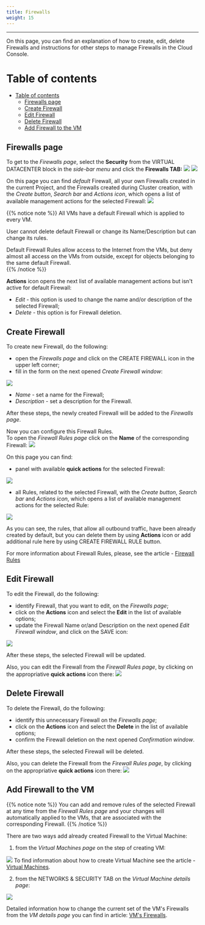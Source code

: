 ```yaml
---
title: Firewalls
weight: 15
---
```

___
On this page, you can find an explanation of how to create, edit, delete Firewalls and instructions for other steps to manage Firewalls in the Cloud Console.

# Table of contents
- [Table of contents](#table-of-contents)
  - [Firewalls page](#firewalls-page)
  - [Create Firewall](#create-firewall)
  - [Edit Firewall](#edit-firewall)
  - [Delete Firewall](#delete-firewall)
  - [Add Firewall to the VM](#add-firewall-to-the-vm)

## Firewalls page
To get to the *Firewalls page*, select the **Security** from the VIRTUAL DATACENTER block in the *side-bar menu* and click the **Firewalls TAB:**
![](../../../assets/images/cli/1.png?width=15pc&classes=border,shadow) 
![](../../../assets/images/fw/1.png?width=20pc&classes=border,shadow)

On this page you can find *default* Firewall, all your own Firewalls created in the current Project, and the Firewalls created during Cluster creation, with the *Create button*, *Search bar* and *Actions icon*, which opens a list of available management actions for the selected Firewall:
![](../../../assets/images/fw/2.png?classes=border,shadow)

{{% notice note %}}
All VMs have a default Firewall which is applied to every VM.  

User cannot delete default Firewall or change its Name/Description but can change its rules.  

Default Firewall Rules allow access to the Internet from the VMs, but deny almost all access on the VMs from outside, except for objects belonging to the same default Firewall.  
{{% /notice %}}

**Actions** icon opens the next list of available management actions but isn't active for default Firewall:
- *Edit* - this option is used to change the name and/or description of the selected Firewall;
- *Delete* - this option is for Firewall deletion.

## Create Firewall

To create new Firewall, do the following:
- open the *Firewalls page* and click on the CREATE FIREWALL icon in the upper left corner;
- fill in the form on the next opened *Create Firewall window*:

![](../../../assets/images/fw/3.png?width=35pc&classes=border,shadow)
  - *Name* - set a name for the Firewall; 
  - *Description* - set a description for the Firewall.

After these steps, the newly created Firewall will be added to the *Firewalls page*.  

Now you can configure this Firewall Rules.  
To open the *Firewall Rules page* click on the **Name** of the corresponding Firewall:
![](../../../assets/images/fw/5.png?classes=border,shadow)  

On this page you can find:
- panel with available **quick actions** for the selected Firewall:
   
![](../../../assets/images/fw/16.png?width=25pc&classes=border,shadow)

- all Rules, related to the selected Firewall, with the *Create button*, *Search bar* and *Actions icon*, which opens a list of available management actions for the selected Rule:  

![](../../../assets/images/fw/4.png?classes=border,shadow)  

As you can see, the rules, that allow all outbound traffic, have been already created by default, but you can delete them by using **Actions** icon or add additional rule here by using CREATE FIREWALL RULE button.   

For more information about Firewall Rules, please, see the article - [Firewall Rules](https://docs.ventuscloud.eu/products/security/firewall-rules/)

## Edit Firewall

To edit the Firewall, do the following:
- identify Firewall, that you want to edit, on the *Firewalls page*;
- click on the **Actions** icon and select the **Edit** in the list of available options;
- update the Firewall Name or/and Description on the next opened *Edit Firewall window*, and click on the SAVE icon: 
  
![](../../../assets/images/fw/20.png?width=35pc&classes=border,shadow)

After these steps, the selected Firewall will be updated.  

Also, you can edit the Firewall from the *Firewall Rules page*, by clicking on the appropriative **quick actions** icon there:
![](../../../assets/images/fw/19.png?width=25pc&classes=border,shadow)

## Delete Firewall
To delete the Firewall, do the following:
- identify this unnecessary Firewall on the *Firewalls page*;
- click on the **Actions** icon and select the **Delete** in the list of available options;
- confirm the Firewall deletion on the next opened *Confirmation window*.

After these steps, the selected Firewall will be deleted.  

Also, you can delete the Firewall from the *Firewall Rules page*, by clicking on the appropriative **quick actions** icon there:
![](../../../assets/images/fw/21.png?width=25pc&classes=border,shadow)

## Add Firewall to the VM

{{% notice note %}}
You can add and remove rules of the selected Firewall at any time from the *Firewall Rules page* and your changes will automatically applied to the VMs, that are associated with the corresponding Firewall.
{{% /notice %}}

There are two ways add already created Firewall to the Virtual Machine:
1) from the *Virtual Machines page* on the step of creating VM:
 
![](../../../assets/images/fw/22.png?width=30pc&classes=border,shadow)
To find information about how to create Virtual Machine see the article - [Virtual Machines](https://docs.ventuscloud.eu/products/compute/virtual-machines/).

2) from the NETWORKS & SECURITY TAB on the *Virtual Machine details page*:

![](../../../assets/images/fw/9.2.png?classes=border,shadow)
  
Detailed information how to change the current set of the VM's Firewalls from the *VM details page* you can find in article: [VM's Firewalls](https://docs.ventuscloud.eu/products/security/manage-firewalls/). 

 